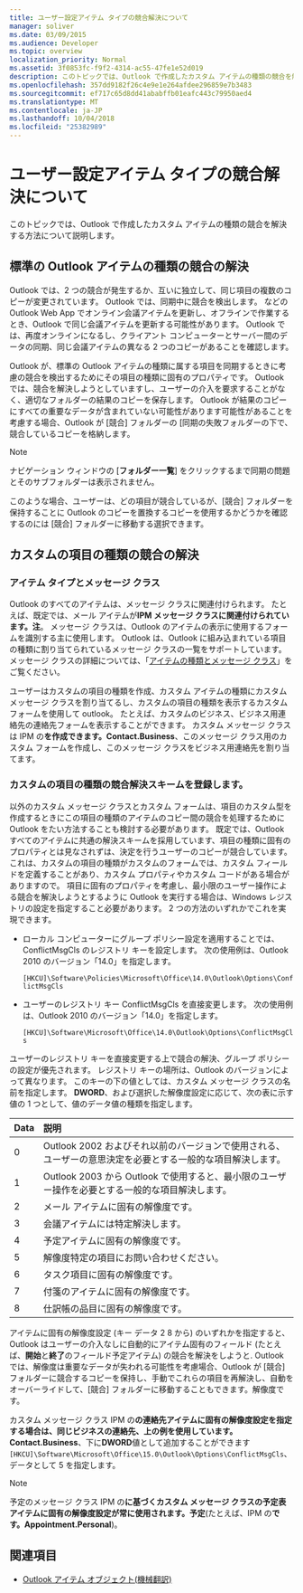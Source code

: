 ```yaml
---
title: ユーザー設定アイテム タイプの競合解決について
manager: soliver
ms.date: 03/09/2015
ms.audience: Developer
ms.topic: overview
localization_priority: Normal
ms.assetid: 3f0853fc-f9f2-4314-ac55-47fe1e52d019
description: このトピックでは、Outlook で作成したカスタム アイテムの種類の競合を解決する方法について説明します。
ms.openlocfilehash: 357dd9182f26c4e9e1e264afdee296859e7b3483
ms.sourcegitcommit: ef717c65d8dd41ababffb01eafc443c79950aed4
ms.translationtype: MT
ms.contentlocale: ja-JP
ms.lasthandoff: 10/04/2018
ms.locfileid: "25382989"
---
```

# <a name="about-conflict-resolution-for-custom-item-types"></a>ユーザー設定アイテム タイプの競合解決について

このトピックでは、Outlook で作成したカスタム アイテムの種類の競合を解決する方法について説明します。
  
## <a name="conflict-resolution-for-standard-outlook-item-types"></a>標準の Outlook アイテムの種類の競合の解決

Outlook では、2 つの競合が発生するか、互いに独立して、同じ項目の複数のコピーが変更されています。 Outlook では、同期中に競合を検出します。 などの Outlook Web App でオンライン会議アイテムを更新し、オフラインで作業するとき、Outlook で同じ会議アイテムを更新する可能性があります。 Outlook では、再度オンラインになるし、クライアント コンピューターとサーバー間のデータの同期、同じ会議アイテムの異なる 2 つのコピーがあることを確認します。
  
Outlook が、標準の Outlook アイテムの種類に属する項目を同期するときに考慮の競合を検出するためにその項目の種類に固有のプロパティです。 Outlook では、競合を解決しようとしていますし、ユーザーの介入を要求することがなく、適切なフォルダーの結果のコピーを保存します。 Outlook が結果のコピーにすべての重要なデータが含まれていない可能性があります可能性があることを考慮する場合、Outlook が [競合] フォルダーの [同期の失敗フォルダーの下で、競合しているコピーを格納します。 
  
> [!NOTE]
> ナビゲーション ウィンドウの [**フォルダー一覧**] をクリックするまで同期の問題とそのサブフォルダーは表示されません。 
  
このような場合、ユーザーは、どの項目が競合しているが、[競合] フォルダーを保持することに Outlook のコピーを置換するコピーを使用するかどうかを確認するのには [競合] フォルダーに移動する選択できます。
  
## <a name="conflict-resolution-for-custom-item-types"></a>カスタムの項目の種類の競合の解決

### <a name="item-types-and-message-classes"></a>アイテム タイプとメッセージ クラス
  
Outlook のすべてのアイテムは、メッセージ クラスに関連付けられます。 たとえば、既定では、メール アイテムが**IPM メッセージ クラスに関連付けられています。注**。 メッセージ クラスは、Outlook のアイテムの表示に使用するフォームを識別する主に使用します。 Outlook は、Outlook に組み込まれている項目の種類に割り当てられているメッセージ クラスの一覧をサポートしています。 メッセージ クラスの詳細については、「[アイテムの種類とメッセージ クラス](https://msdn.microsoft.com/library/15b709cc-7486-b6c7-88a3-4a4d8e0ab292%28Office.15%29.aspx)」をご覧ください。 
  
ユーザーはカスタムの項目の種類を作成、カスタム アイテムの種類にカスタム メッセージ クラスを割り当てるし、カスタムの項目の種類を表示するカスタム フォームを使用して outlook。 たとえば、カスタムのビジネス、ビジネス用連絡先の連絡先フォームを表示することができます。 カスタム メッセージ クラスは IPM の**を作成できます。Contact.Business**、このメッセージ クラス用のカスタム フォームを作成し、このメッセージ クラスをビジネス用連絡先を割り当てます。 
  
### <a name="registering-a-conflict-resolution-scheme-for-custom-item-types"></a>カスタムの項目の種類の競合解決スキームを登録します。
  
以外のカスタム メッセージ クラスとカスタム フォームは、項目のカスタム型を作成するときにこの項目の種類のアイテムのコピー間の競合を処理するために Outlook をたい方法することも検討する必要があります。 既定では、Outlook すべてのアイテムに共通の解決スキームを採用しています、項目の種類に固有のプロパティとは見なされずは、決定を行うユーザーのコピーが競合しています。 これは、カスタムの項目の種類がカスタムのフォームでは、カスタム フィールドを定義することがあり、カスタム プロパティやカスタム コードがある場合がありますので。 項目に固有のプロパティを考慮し、最小限のユーザー操作による競合を解決しようとするように Outlook を実行する場合は、Windows レジストリの設定を指定すること必要があります。 2 つの方法のいずれかでこれを実現できます。 
  
- ローカル コンピューターにグループ ポリシー設定を適用することでは、ConflictMsgCls のレジストリ キーを設定します。 次の使用例は、Outlook 2010 のバージョン「14.0」を指定します。 
  
   `[HKCU]\Software\Policies\Microsoft\Office\14.0\Outlook\Options\ConflictMsgCls`
    
- ユーザーのレジストリ キー ConflictMsgCls を直接変更します。 次の使用例は、Outlook 2010 のバージョン「14.0」を指定します。 
  
   `[HKCU]\Software\Microsoft\Office\14.0\Outlook\Options\ConflictMsgCls`
    
ユーザーのレジストリ キーを直接変更する上で競合の解決、グループ ポリシーの設定が優先されます。 レジストリ キーの場所は、Outlook のバージョンによって異なります。 このキーの下の値としては、カスタム メッセージ クラスの名前を指定します。 **DWORD**、および選択した解像度設定に応じて、次の表に示す値の 1 つとして、値のデータ値の種類を指定します。 
  
|Data  | 説明  |
|:-----|:-----|
|0  <br/> |Outlook 2002 およびそれ以前のバージョンで使用される、ユーザーの意思決定を必要とする一般的な項目解決します。  <br/> |
|1  <br/> |Outlook 2003 から Outlook で使用すると、最小限のユーザー操作を必要とする一般的な項目解決します。  <br/> |
|2  <br/> |メール アイテムに固有の解像度です。  <br/> |
|3  <br/> |会議アイテムには特定解決します。  <br/> |
|4  <br/> |予定アイテムに固有の解像度です。  <br/> |
|5  <br/> |解像度特定の項目にお問い合わせください。  <br/> |
|6  <br/> |タスク項目に固有の解像度です。  <br/> |
|7  <br/> |付箋のアイテムに固有の解像度です。  <br/> |
|8  <br/> |仕訳帳の品目に固有の解像度です。  <br/> |
   
アイテムに固有の解像度設定 (キー データ 2 8 から) のいずれかを指定すると、Outlook はユーザーの介入なしに自動的にアイテム固有のフィールド (たとえば、**開始**と**終了**のフィールド予定アイテム) の競合を解決をしようと. Outlook では、解像度は重要なデータが失われる可能性を考慮場合、Outlook が [競合] フォルダーに競合するコピーを保持し、手動でこれらの項目を再解決し、自動をオーバーライドして、[競合] フォルダーに移動することもできます。解像度です。 
  
カスタム メッセージ クラス IPM の**の連絡先アイテムに固有の解像度設定を指定する場合は、同じビジネスの連絡先、上の例を使用しています。Contact.Business**、下に**DWORD**値として追加することができます`[HKCU]\Software\Microsoft\Office\15.0\Outlook\Options\ConflictMsgCls`、データとして 5 を指定します。 
  
> [!NOTE]
> 予定のメッセージ クラス IPM の**に基づくカスタム メッセージ クラスの予定表アイテムに固有の解像度設定が常に使用されます。予定**(たとえば、IPM の**です。Appointment.Personal**)。 
  
## <a name="see-also"></a>関連項目

- [Outlook アイテム オブジェクト(機械翻訳)](https://msdn.microsoft.com/library/6ea4babf-facf-4018-ef5a-4a484e55153a%28Office.15%29.aspx)

